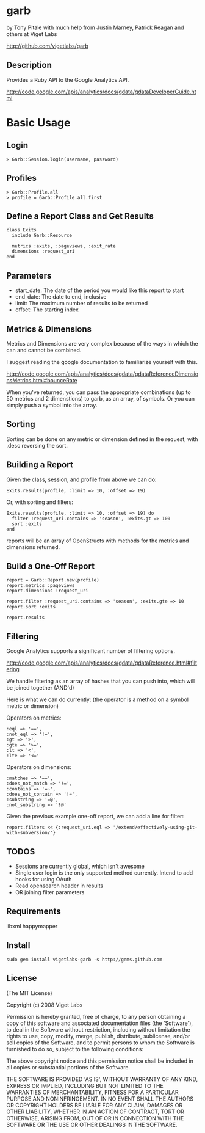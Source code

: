 garb
====

  by Tony Pitale with much help from Justin Marney, Patrick Reagan and others at Viget Labs

  http://github.com/vigetlabs/garb

Description
-----------

  Provides a Ruby API to the Google Analytics API.

  http://code.google.com/apis/analytics/docs/gdata/gdataDeveloperGuide.html

Basic Usage
===========

Login
-----
  
    > Garb::Session.login(username, password)

Profiles
--------

    > Garb::Profile.all
    > profile = Garb::Profile.all.first

Define a Report Class and Get Results
-------------------------------------

    class Exits
      include Garb::Resource

      metrics :exits, :pageviews, :exit_rate
      dimensions :request_uri
    end

Parameters
----------

  * start_date: The date of the period you would like this report to start
  * end_date: The date to end, inclusive
  * limit: The maximum number of results to be returned
  * offset: The starting index

Metrics & Dimensions
--------------------

  Metrics and Dimensions are very complex because of the ways in which the can and cannot be combined.

  I suggest reading the google documentation to familiarize yourself with this.

  http://code.google.com/apis/analytics/docs/gdata/gdataReferenceDimensionsMetrics.html#bounceRate

  When you've returned, you can pass the appropriate combinations (up to 50 metrics and 2 dimenstions)
  to garb, as an array, of symbols. Or you can simply push a symbol into the array.

Sorting
-------

  Sorting can be done on any metric or dimension defined in the request, with .desc reversing the sort.

Building a Report
-----------------

  Given the class, session, and profile from above we can do:

    Exits.results(profile, :limit => 10, :offset => 19)

  Or, with sorting and filters:

    Exits.results(profile, :limit => 10, :offset => 19) do
      filter :request_uri.contains => 'season', :exits.gt => 100
      sort :exits
    end

  reports will be an array of OpenStructs with methods for the metrics and dimensions returned.

Build a One-Off Report
----------------------

    report = Garb::Report.new(profile)
    report.metrics :pageviews
    report.dimensions :request_uri

    report.filter :request_uri.contains => 'season', :exits.gte => 10
    report.sort :exits

    report.results

Filtering
---------

  Google Analytics supports a significant number of filtering options.

  http://code.google.com/apis/analytics/docs/gdata/gdataReference.html#filtering

  We handle filtering as an array of hashes that you can push into, 
  which will be joined together (AND'd)

  Here is what we can do currently:
  (the operator is a method on a symbol metric or dimension)

  Operators on metrics:

    :eql => '==',
    :not_eql => '!=',
    :gt => '>',
    :gte => '>=',
    :lt => '<',
    :lte => '<='

  Operators on dimensions:

    :matches => '==',
    :does_not_match => '!=',
    :contains => '=~',
    :does_not_contain => '!~',
    :substring => '=@',
    :not_substring => '!@'
    
  Given the previous example one-off report, we can add a line for filter:
  
    report.filters << {:request_uri.eql => '/extend/effectively-using-git-with-subversion/'}

TODOS
-----

  * Sessions are currently global, which isn't awesome
  * Single user login is the only supported method currently.
    Intend to add hooks for using OAuth
  * Read opensearch header in results
  * OR joining filter parameters

Requirements
------------

  libxml
  happymapper

Install
-------

    sudo gem install vigetlabs-garb -s http://gems.github.com

License
-------

  (The MIT License)

  Copyright (c) 2008 Viget Labs

  Permission is hereby granted, free of charge, to any person obtaining
  a copy of this software and associated documentation files (the
  'Software'), to deal in the Software without restriction, including
  without limitation the rights to use, copy, modify, merge, publish,
  distribute, sublicense, and/or sell copies of the Software, and to
  permit persons to whom the Software is furnished to do so, subject to
  the following conditions:

  The above copyright notice and this permission notice shall be
  included in all copies or substantial portions of the Software.

  THE SOFTWARE IS PROVIDED 'AS IS', WITHOUT WARRANTY OF ANY KIND,
  EXPRESS OR IMPLIED, INCLUDING BUT NOT LIMITED TO THE WARRANTIES OF
  MERCHANTABILITY, FITNESS FOR A PARTICULAR PURPOSE AND NONINFRINGEMENT.
  IN NO EVENT SHALL THE AUTHORS OR COPYRIGHT HOLDERS BE LIABLE FOR ANY
  CLAIM, DAMAGES OR OTHER LIABILITY, WHETHER IN AN ACTION OF CONTRACT,
  TORT OR OTHERWISE, ARISING FROM, OUT OF OR IN CONNECTION WITH THE
  SOFTWARE OR THE USE OR OTHER DEALINGS IN THE SOFTWARE.
